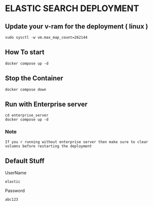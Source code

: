 # ELASTIC SEARCH DEPLOYMENT

## Update your v-ram for the deployment ( linux )

```
sudo sysctl -w vm.max_map_count=262144
```

## How To start

```
docker compose up -d
```

## Stop the Container

```
docker compose down
```

## Run with Enterprise server

```
cd enterprise_server
docker compose up -d
```

### Note

    If you r running without enterprise server then make sure to clear volumns before restarting the deployment


## Default Stuff

UserName

    elastic

Password

    abc123